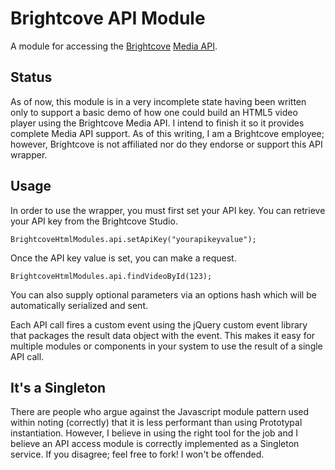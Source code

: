 # Brightcove API Module

A module for accessing the [Brightcove](http://brightcove.com "Brightcove") [Media API]("http://docs.brightcove.com/en/media/").

## Status

As of now, this module is in a very incomplete state having been written only to support a basic demo of how one could build an HTML5 video player using the Brightcove Media API. I intend to finish it so it provides complete Media API support. As of this writing, I am a Brightcove employee; however, Brightcove is not affiliated nor do they endorse or support this API wrapper. 

## Usage

In order to use the wrapper, you must first set your API key. You can retrieve your API key from the Brightcove Studio.

	BrightcoveHtmlModules.api.setApiKey("yourapikeyvalue");
	
Once the API key value is set, you can make a request.

	BrightcoveHtmlModules.api.findVideoById(123);
	
You can also supply optional parameters via an options hash which will be automatically serialized and sent.

Each API call fires a custom event using the jQuery custom event library that packages the result data object with the event. This makes it easy for multiple modules or components in your system to use the result of a single API call. 

## It's a Singleton

There are people who argue against the Javascript module pattern used within noting (correctly) that it is less performant than using Prototypal instantiation. However, I believe in using the right tool for the job and I believe an API access module is correctly implemented as a Singleton service. If you disagree; feel free to fork! I won't be offended.

